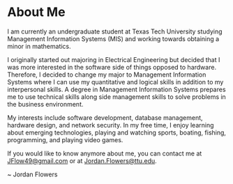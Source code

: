# About Me

I am currently an undergraduate student at Texas Tech University studying Management Information Systems (MIS) and working towards obtaining a minor in mathematics. 

I originally started out majoring in Electrical Engineering but decided that I was more interested in the software side of things opposed to hardware. Therefore, I decided to change my major to Management Information Systems where I can use my quantitative and logical skills  in addition to my interpersonal skills. A degree in Management Information Systems prepares me to use technical skills along side management skills to solve problems in the business environment.

My interests include software development, database management, hardware design, and network security. In my free time, I enjoy learning about emerging technologies, playing and watching sports, boating, fishing, programming, and playing video games.

If you would like to know anymore about me, you can contact me at JFlow49@gmail.com or at Jordan.Flowers@ttu.edu.

~ Jordan Flowers
